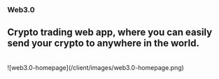 ### Web3.0
## Crypto trading web app, where you can easily send your crypto to anywhere in the world.
<br>
![web3.0-homepage](/client/images/web3.0-homepage.png)
